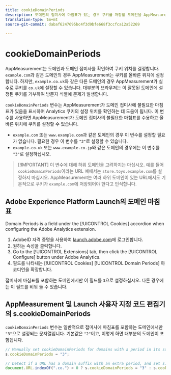 ```yaml
---
title: cookieDomainPeriods
description: 도메인의 접미사에 마침표가 있는 경우 쿠키를 저장할 도메인을 AppMeasurement가 이해하도록 도와줍니다.
translation-type: tm+mt
source-git-commit: dabaf6247695bc4f3d9bfe668f3ccfca12a52269

---
```



# cookieDomainPeriods

AppMeasurement는 도메인과 도메인 접미사를 확인하여 쿠키 위치를 결정합니다. `example.com`과 같은 도메인의 경우 AppMeasurement는 쿠키를 올바른 위치에 설정합니다. 하지만, `example.co.uk`와 같은 다른 도메인의 경우 AppMeasurement가 실수로 쿠키를 `co.uk`에 설정할 수 있습니다. 대부분의 브라우저는 이 잘못된 도메인에 설정된 쿠키를 거부하여 방문자 식별에 문제가 발생합니다.

`cookieDomainPeriods` 변수는 AppMeasurement가 도메인 접미사에 불필요한 마침표가 있음을 표시하여 Analytics 쿠키의 설정 위치를 확인하는 데 도움이 됩니다. 이 변수를 사용하면 AppMeasurement가 도메인 접미사의 불필요한 마침표를 수용하고 올바른 위치에 쿠키를 설정할 수 있습니다.

* `example.com` 또는 `www.example.com`과 같은 도메인의 경우 이 변수를 설정할 필요가 없습니다. 필요한 경우 이 변수를 `"2"`로 설정할 수 있습니다.
* `example.co.uk` 또는 `www.example.co.jp`와 같은 도메인의 경우에는 이 변수를 `"3"`로 설정하십시오.

>[!IMPORTANT] 이 변수에 대해 하위 도메인을 고려하지는 마십시오. 예를 들어 `cookieDomainPeriods`이라는 URL 예에서는 `store.toys.example.com`를 설정하지 마십시오. AppMeasurement는 여러 하위 도메인이 있는 URL에서도 기본적으로 쿠키가 `example.com`에 저장되어야 한다고 인식합니다.

## Adobe Experience Platform Launch의 도메인 마침표

Domain Periods is a field under the [!UICONTROL Cookies] accordion when configuring the Adobe Analytics extension.

1. AdobeID 자격 증명을 사용하여 [launch.adobe.com](https://launch.adobe.com)에 로그인합니다.
2. 원하는 속성을 클릭합니다.
3. Go to the [!UICONTROL Extensions] tab, then click the [!UICONTROL Configure] button under Adobe Analytics.
4. 필드를 나타내는 [!UICONTROL Cookies] [!UICONTROL Domain Periods] 아코디언을 확장합니다.

접미사에 마침표를 포함하는 도메인에서만 이 필드를 `3`으로 설정하십시오. 다른 경우에는 이 필드를 비워 둘 수 있습니다.

## AppMeasurement 및 Launch 사용자 지정 코드 편집기의 s.cookieDomainPeriods

`cookieDomainPeriods` 변수는 일반적으로 접미사에 마침표를 포함하는 도메인에서만 `"3"`으로 설정되는 문자열입니다. 기본값은 `"2"`이고, 이렇게 하면 대부분의 도메인이 포함됩니다.

```js
// Manually set cookieDomainPeriods for domains with a period in its suffix, such as www.example.co.uk
s.cookieDomainPeriods = "3";

// Detect if a URL has a domain suffix with an extra period, and set s.cookieDomainPeriods automatically
document.URL.indexOf(".co.") > 0 ? s.cookieDomainPeriods = "3" : s.cookieDomainPeriods = "2";
```
